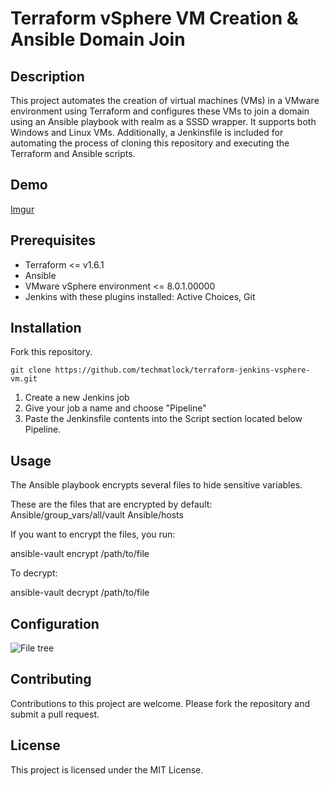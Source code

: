 # Terraform vSphere VM Creation & Ansible Domain Join

## Description
This project automates the creation of virtual machines (VMs) in a VMware environment using Terraform and configures these VMs to join a domain using an Ansible playbook with realm as a SSSD wrapper. It supports both Windows and Linux VMs. Additionally, a Jenkinsfile is included for automating the process of cloning this repository and executing the Terraform and Ansible scripts.

## Demo
[Imgur](https://i.imgur.com/9qWUdNE.gifv)

## Prerequisites
* Terraform <= v1.6.1
* Ansible
* VMware vSphere environment <= 8.0.1.00000
* Jenkins with these plugins installed: Active Choices, Git

## Installation
Fork this repository.

```
git clone https://github.com/techmatlock/terraform-jenkins-vsphere-vm.git
```

1. Create a new Jenkins job
2. Give your job a name and choose "Pipeline"
3. Paste the Jenkinsfile contents into the Script section located below Pipeline.

## Usage

The Ansible playbook encrypts several files to hide sensitive variables.

These are the files that are encrypted by default:
Ansible/group_vars/all/vault
Ansible/hosts

If you want to encrypt the files, you run:

ansible-vault encrypt /path/to/file

To decrypt:

ansible-vault decrypt /path/to/file

## Configuration

![File tree](https://i.imgur.com/fkRKwn7.png)

## Contributing
Contributions to this project are welcome. Please fork the repository and submit a pull request.

## License
This project is licensed under the MIT License.